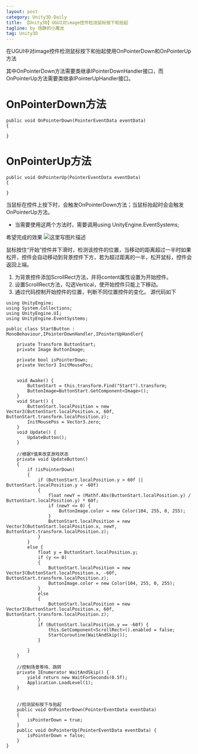 ```yaml
---
layout: post
category: Unity3D-Daily
title: 【Unity3D】UGUI对image控件检测鼠标按下和抬起
tagline: by 恬静的小魔龙
tag: Unity3D
---
```


在UGUI中对image控件检测鼠标按下和抬起使用OnPointerDown和OnPointerUp方法

其中OnPointerDown方法需要类继承IPointerDownHandler接口，而OnPointerUp方法需要类继承IPointerUpHandler接口。

<h1>OnPointerDown方法</h2>

```
public void OnPointerDown(PointerEventData eventData)
{

}
```
<h1>OnPointerUp方法</h1>

```
public void OnPointerUp(PointerEventData eventData) 
{

}
```
当鼠标在控件上按下时，会触发OnPointerDown方法；当鼠标抬起时会会触发OnPointerUp方法。 
- 当需要使用这两个方法时，需要调用using UnityEngine.EventSystems;

希望完成的效果 
![这里写图片描述](https://imgconvert.csdnimg.cn/aHR0cDovL2ltZy5ibG9nLmNzZG4ubmV0LzIwMTcxMTI1MTEzNDQ0ODY3?x-oss-process=image/format,png)

鼠标按住“开始”控件并下滑时，检测该控件的位置，当移动的距离超过一半时如果松开，控件会自动移动到背景控件下方，若为超过距离的一半，松开鼠标，控件会返回上端。 
1. 为背景控件添加ScrollRect方法，并将content属性设置为开始控件。 
2. 设置ScrollRect方法，勾选Vertical，使开始控件只能上下移动。 
3. 通过代码控制开始控件的位置，判断不同位置控件的变化。 
源代码如下

```
using UnityEngine;
using System.Collections;
using UnityEngine.UI;
using UnityEngine.EventSystems;

public class StartButton : MonoBehaviour,IPointerDownHandler,IPointerUpHandler{

    private Transform ButtonStart;
    private Image ButtonImage;

    private bool isPointerDown;
    private Vector3 InitMousePos;


    void Awake() {
        ButtonStart = this.transform.Find("Start").transform;
        ButtonImage=ButtonStart.GetComponent<Image>();
    }
    void Start() {
        ButtonStart.localPosition = new Vector3(ButtonStart.localPosition.x, 60f, ButtonStart.transform.localPosition.z);
        InitMousePos = Vector3.zero;
    }
    void Update() {
        UpdateButton();
    }

    //根据Y值来改变游戏状态
    private void UpdateButton()
    {
        if (isPointerDown)
        {
            if (ButtonStart.localPosition.y > 60f || ButtonStart.localPosition.y < -60f)
            {
                float newY = (Mathf.Abs(ButtonStart.localPosition.y) / ButtonStart.localPosition.y) * 60f;
                if (newY <= 0) {
                    ButtonImage.color = new Color(104, 255, 0, 255);
                }
                ButtonStart.localPosition = new Vector3(ButtonStart.localPosition.x, newY, ButtonStart.transform.localPosition.z);
            }
        }
        else {
            float y = ButtonStart.localPosition.y;
            if (y <= 0)
            {
                ButtonStart.localPosition = new Vector3(ButtonStart.localPosition.x, -60f, ButtonStart.transform.localPosition.z);
                ButtonImage.color = new Color(104, 255, 0, 255);
            }
            else
            {
                ButtonStart.localPosition = new Vector3(ButtonStart.localPosition.x, 60f, ButtonStart.transform.localPosition.z);
            }
            if (ButtonStart.localPosition.y == -60f) {
                this.GetComponent<ScrollRect>().enabled = false;
                StartCoroutine(WaitAndSkip());
            }

        }
    }

    //控制场景等待、跳转
    private IEnumerator WaitAndSkip() {
        yield return new WaitForSeconds(0.5f);
        Application.LoadLevel(1);
    }


    //检测鼠标按下与抬起
    public void OnPointerDown(PointerEventData eventData)
    {
        isPointerDown = true;
    }
    public void OnPointerUp(PointerEventData eventData) {
        isPointerDown = false;
    }
}
```

